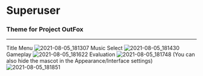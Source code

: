 # Superuser
### Theme for Project OutFox
---
Title Menu
![2021-08-05_181307](https://user-images.githubusercontent.com/11000739/128432943-7db0d998-f4a6-47f8-8988-2fb9cc47ed84.png)
Music Select
![2021-08-05_181430](https://user-images.githubusercontent.com/11000739/128433076-7f65cb3f-6825-49ad-96c4-d6826a4c111e.png)
Gameplay
![2021-08-05_181622](https://user-images.githubusercontent.com/11000739/128433224-6f7a3f43-5011-49f0-ade4-7f77ca63643a.png)
Evaluation
![2021-08-05_181748](https://user-images.githubusercontent.com/11000739/128433317-584d6272-61fb-477b-a828-b909a7a1e2a8.png)
(You can also hide the mascot in the Appearance/Interface settings)
![2021-08-05_181851](https://user-images.githubusercontent.com/11000739/128433374-7266b469-ce36-4cfb-9b0e-1d805cc517ea.png)
